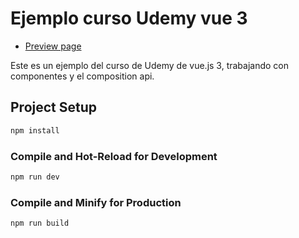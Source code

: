 # Ejemplo curso Udemy vue 3

- [Preview page](https://posts-api-korps.netlify.app/)

Este es un ejemplo del curso de Udemy de vue.js 3, trabajando con componentes y el composition api.

## Project Setup

```sh
npm install
```

### Compile and Hot-Reload for Development

```sh
npm run dev
```

### Compile and Minify for Production

```sh
npm run build
```
